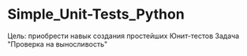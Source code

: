 # Simple_Unit-Tests_Python
Цель: приобрести навык создания простейших Юнит-тестов  Задача "Проверка на выносливость"

